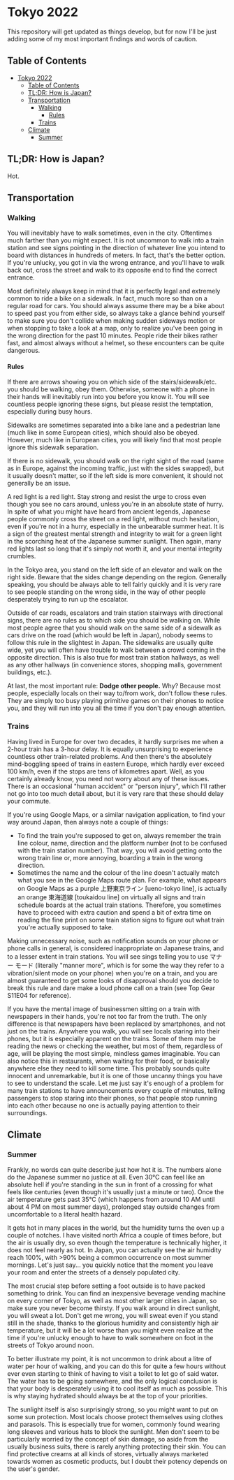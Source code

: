 # Tokyo 2022

This repository will get updated as things develop, but for now I'll be just
adding some of my most important findings and words of caution.

## Table of Contents

- [Tokyo 2022](#tokyo-2022)
  - [Table of Contents](#table-of-contents)
  - [TL;DR: How is Japan?](#tldr-how-is-japan)
  - [Transportation](#transportation)
    - [Walking](#walking)
      - [Rules](#rules)
    - [Trains](#trains)
  - [Climate](#climate)
    - [Summer](#summer)

## TL;DR: How is Japan?

Hot.

## Transportation

### Walking

You will inevitably have to walk sometimes, even in the city. Oftentimes much
farther than you might expect. It is not uncommon to walk into a train station
and see signs pointing in the direction of whatever line you intend to board
with distances in hundreds of meters. In fact, that's the better option. If
you're unlucky, you got in via the wrong entrance, and you'll have to walk back
out, cross the street and walk to its opposite end to find the correct entrance.

Most definitely always keep in mind that it is perfectly legal and extremely
common to ride a bike on a sidewalk. In fact, much more so than on a regular
road for cars. You should always assume there may be a bike about to speed past
you from either side, so always take a glance behind yourself to make sure you
don't collide when making sudden sideways motion or when stopping to take a look
at a map, only to realize you've been going in the wrong direction for the past
10 minutes. People ride their bikes rather fast, and almost always without a
helmet, so these encounters can be quite dangerous.

#### Rules

If there are arrows showing you on which side of the stairs/sidewalk/etc. you
should be walking, obey them. Otherwise, someone with a phone in their hands
will inevitably run into you before you know it. You will see countless people
ignoring these signs, but please resist the temptation, especially during busy
hours.

Sidewalks are sometimes separated into a bike lane and a pedestrian lane (much
like in some European cities), which should also be obeyed. However, much like
in European cities, you will likely find that most people ignore this sidewalk
separation.

If there is no sidewalk, you should walk on the right sight of the road (same as
in Europe, against the incoming traffic, just with the sides swapped), but it
usually doesn't matter, so if the left side is more convenient, it should not
generally be an issue.

A red light is a red light. Stay strong and resist the urge to cross even though
you see no cars around, unless you're in an absolute state of hurry. In spite of
what you might have heard from ancient legends, Japanese people commonly cross
the street on a red light, without much hesitation, even if you're not in a
hurry, especially in the unbearable summer heat. It is a sign of the greatest
mental strength and integrity to wait for a green light in the scorching heat of
the Japanese summer sunlight. Then again, many red lights last so long that it's
simply not worth it, and your mental integrity crumbles.

In the Tokyo area, you stand on the left side of an elevator and walk on the
right side. Beware that the sides change depending on the region. Generally
speaking, you should be always able to tell fairly quickly and it is very rare
to see people standing on the wrong side, in the way of other people desperately
trying to run up the escalator.

Outside of car roads, escalators and train station stairways with directional
signs, there are no rules as to which side you should be walking on. While most
people agree that you should walk on the same side of a sidewalk as cars drive
on the road (which would be left in Japan), nobody seems to follow this rule in
the slightest in Japan. The sidewalks are usually quite wide, yet you will often
have trouble to walk between a crowd coming in the opposite direction. This is
also true for most train station hallways, as well as any other hallways (in
convenience stores, shopping malls, government buildings, etc.).

At last, the most important rule: **Dodge other people.** Why? Because most
people, especially locals on their way to/from work, don't follow these rules.
They are simply too busy playing primitive games on their phones to notice you,
and they will run into you all the time if you don't pay enough attention.

### Trains

Having lived in Europe for over two decades, it hardly surprises me when a
2-hour train has a 3-hour delay. It is equally unsurprising to experience
countless other train-related problems. And then there's the absolutely
mind-boggling speed of trains in eastern Europe, which hardly ever exceed 100
km/h, even if the stops are tens of kilometres apart. Well, as you certainly
already know, you need not worry about any of these issues. There is an
occasional "human accident" or "person injury", which I'll rather not go into
too much detail about, but it is very rare that these should delay your commute.

If you're using Google Maps, or a similar navigation application, to find your
way around Japan, then always note a couple of things:

- To find the train you're supposed to get on, always remember the train line
  colour, name, direction and the platform number (not to be confused with the
  train station number). That way, you will avoid getting onto the wrong train
  line or, more annoying, boarding a train in the wrong direction.
- Sometimes the name and the colour of the line doesn't actually match what you
  see in the Google Maps route plan. For example, what appears on Google Maps as
  a purple 上野東京ライン [ueno-tokyo line], is actually an orange 東海道線
  [toukaidou line] on virtually all signs and train schedule boards at the
  actual train stations. Therefore, you sometimes have to proceed with extra
  caution and spend a bit of extra time on reading the fine print on some train
  station signs to figure out what train you're actually supposed to take.

Making unnecessary noise, such as notification sounds on your phone or phone
calls in general, is considered inappropriate on Japanese trains, and to a
lesser extent in train stations. You will see sings telling you to use マナー
モード (literally "manner more", which is for some the way they refer to a
vibration/silent mode on your phone) when you're on a train, and you are almost
guaranteed to get some looks of disapproval should you decide to break this rule
and dare make a loud phone call on a train (see Top Gear S11E04 for reference).

If you have the mental image of businessmen sitting on a train with newspapers
in their hands, you're not too far from the truth. The only difference is that
newspapers have been replaced by smartphones, and not just on the trains.
Anywhere you walk, you will see locals staring into their phones, but it is
especially apparent on the trains. Some of them may be reading the news or
checking the weather, but most of them, regardless of age, will be playing the
most simple, mindless games imaginable. You can also notice this in restaurants,
when waiting for their food, or basically anywhere else they need to kill some
time. This probably sounds quite innocent and unremarkable, but it is one of
those uncanny things you have to see to understand the scale. Let me just say
it's enough of a problem for many train stations to have announcements every
couple of minutes, telling passengers to stop staring into their phones, so that
people stop running into each other because no one is actually paying attention
to their surroundings.

## Climate

### Summer

Frankly, no words can quite describe just how hot it is. The numbers alone do
the Japanese summer no justice at all. Even 30°C can feel like an absolute hell
if you're standing in the sun in front of a crossing for what feels like
centuries (even though it's usually just a minute or two). Once the air
temperature gets past 35°C (which happens from around 10 AM until about 4 PM on
most summer days), prolonged stay outside changes from uncomfortable to a
literal health hazard.

It gets hot in many places in the world, but the humidity turns the oven up a
couple of notches. I have visited north Africa a couple of times before, but the
air is usually dry, so even though the temperature is technically higher, it
does not feel nearly as hot. In Japan, you can actually see the air humidity
reach 100%, with >90% being a common occurrence on most summer mornings. Let's
just say... you quickly notice that the moment you leave your room and enter the
streets of a densely populated city.

The most crucial step before setting a foot outside is to have packed something
to drink. You can find an inexpensive beverage vending machine on every corner
of Tokyo, as well as most other larger cities in Japan, so make sure you never
become thirsty. If you walk around in direct sunlight, you will sweat a lot.
Don't get me wrong, you will sweat even if you stand still in the shade, thanks
to the glorious humidity and consistently high air temperature, but it will be a
lot worse than you might even realize at the time if you're unlucky enough to
have to walk somewhere on foot in the streets of Tokyo around noon.

To better illustrate my point, it is not uncommon to drink about a litre of
water per hour of walking, and you can do this for quite a few hours without
ever even starting to think of having to visit a toilet to let go of said water.
The water has to be going somewhere, and the only logical conclusion is that
your body is desperately using it to cool itself as much as possible. This is
why staying hydrated should always be at the top of your priorities.

The sunlight itself is also surprisingly strong, so you might want to put on
some sun protection. Most locals choose protect themselves using clothes and
parasols. This is especially true for women, commonly found wearing long sleeves
and various hats to block the sunlight. Men don't seem to be particularly
worried by the concept of skin damage, so aside from the usually business suits,
there is rarely anything protecting their skin. You can find protective creams
at all kinds of stores, virtually always marketed towards women as cosmetic
products, but I doubt their potency depends on the user's gender.
